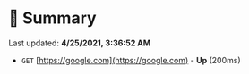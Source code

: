 # 📖 Summary
Last updated: **4/25/2021, 3:36:52 AM**

- `GET` [https://google.com](https://google.com) - **Up** (200ms)

